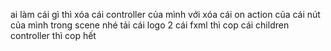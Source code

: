 ai làm cái gì thì xóa cái controller của mình với xóa cái on action của cái nút của mình trong scene nhé
tải cái logo 2
cái fxml thì cop cái children
controller thì cop hết
